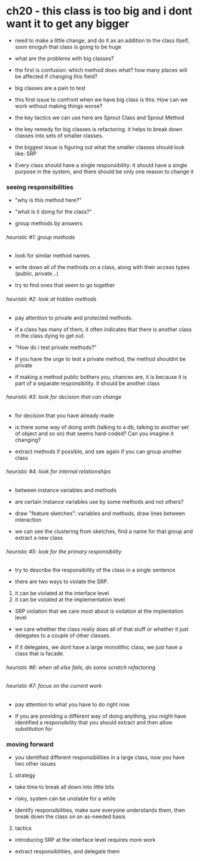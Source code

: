 # ch20 - this class is too big and i dont want it to get any bigger

- need to make a little change, and do it as an addition to the class itself,
  soon enoguh that class is going to be huge

* what are the problems with big classes?

- the first is confusion: which method does what? how many places will be affected if changing this field?

- big classes are a pain to test

- this first issue to confront when we have big class is this: How can we work
  without making things worse?

- the key tactics we can use here are Sprout Class and Sprout Method

- the key remedy for big classes is refactoring. it helps to break down classes
  into sets of smaller classes.

- the biggest issue is figuring out what the smaller classes should look like: SRP

* Every class should have a single responsibility: it should have a single
  purpose in the system, and there should be only one reason to change it


### seeing responsibilities

- "why is this method here?"

- "what is it doing for the class?"

- group methods by answers

###### heuristic #1: group methods

- look for similar method names.

- write down all of the methods on a class, along with their access types (public, private...)

- try to find ones that seem to go together

###### heuristic #2: look at hidden methods

- pay attention to private and protected methods.

- if a class has many of them, it often indicates that there is another class in
  the class dying to get out.



- "How do i test private methods?"
- if you have the urge to test a private method, the method shouldnt be private
- if making a method public bothers you, chances are, it is because it is part
  of a separate responsibility. It should be another class

###### heuristic #3: look for decision that can change

- for decision that you have already made

- is there some way of doing smth (talking to a db, talking to another set of
  object and so on) that seems hard-coded? Can you imagine it changing?

- extract methods if possible, and see again if you can group another class

###### heuristic #4: look for internal relationships

- between instance variables and methods

- are certain instance variables use by some methods and not others?

- draw "feature sketches": variables and methods, draw lines between interaction

- we can see the clustering from sketches, find a name for that group and extract a new class

###### heuristic #5: look for the primary responsibility

- try to describe the responsibility of the class in a single sentence

- there are two ways to violate the SRP.

1. it can be violated at the interface level
2. it can be violated at the implementation level

- SRP violation that we care most about is violation at the implentation level

- we care whether the class really does all of that stuff or whether it just
  delegates to a couple of other classes.

- if it delegates, we dont have a large monolithic class, we just have a class that is facade.

###### heuristic #6: when all else fails, do some scratch refactoring

###### heuristic #7: focus on the current work

- pay attention to what you have to do right now

- if you are providing a different way of doing anything, you might have
  identified a responsibility that you should extract and then allow substitution for


### moving forward

- you identified different responsibilities in a large class, now you have two other issues

1. strategy

- take time to break all down into little bits

- risky, system can be unstable for a while

- identify responsibilities, make sure everyone understands them, then break
  down the class on an as-needed basis


2. tactics

- introducing SRP at the interface level requires more work

- extract responsibilities, and delegate them
